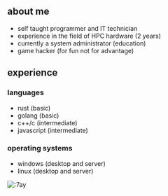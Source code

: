 ## about me
- self taught programmer and IT technician
- experience in the field of HPC hardware (2 years)
- currently a system administrator (education)
- game hacker (for fun not for advantage)

## experience
### languages
- rust (basic)
- golang (basic)
- c++/c (intermediate)
- javascript (intermediate)

### operating systems
- windows (desktop and server)
- linux (desktop and server)

![:7ay](https://count.ayaya.beauty/get/@:7ay)
